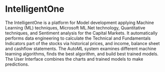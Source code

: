 # IntelligentOne
The IntelligentOne is a platform for Model development applying Machine Learning (ML) techniques, Microsoft ML.Net technology, Quantitative techniques, and Sentiment analysis for the Capital Markets. It automatically performs data engineering to calculate the Technical and Fundamentals Indicators part of the stocks via historical prices, and income, balance sheet and cashflow statements. The AutoML system examines different machine learning algorithms, finds the best algorithm, and build best trained models. The User Interface combines the charts and trained models to make predictions.
